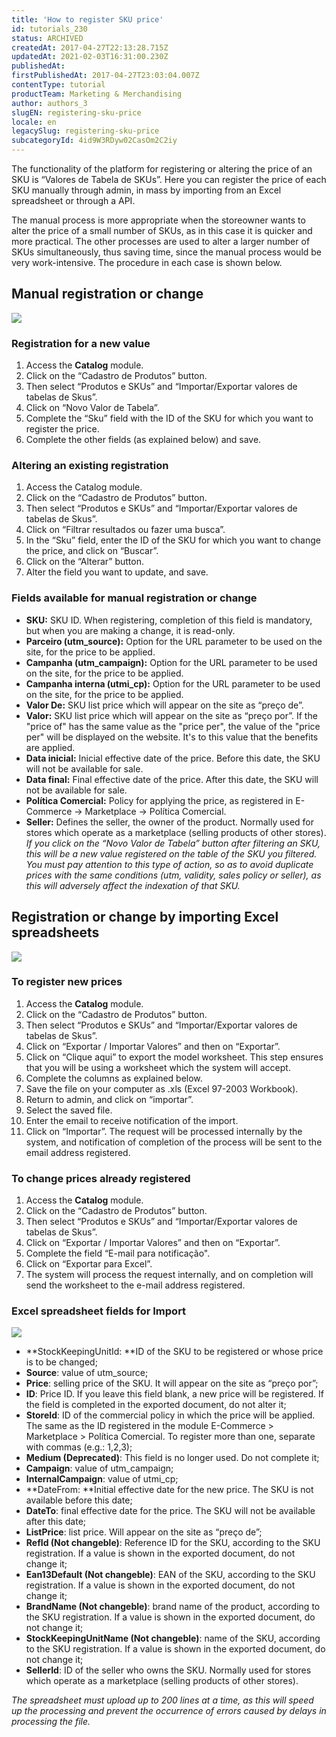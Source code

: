 ```yaml
---
title: 'How to register SKU price'
id: tutorials_230
status: ARCHIVED
createdAt: 2017-04-27T22:13:28.715Z
updatedAt: 2021-02-03T16:31:00.230Z
publishedAt: 
firstPublishedAt: 2017-04-27T23:03:04.007Z
contentType: tutorial
productTeam: Marketing & Merchandising
author: authors_3
slugEN: registering-sku-price
locale: en
legacySlug: registering-sku-price
subcategoryId: 4id9W3RDyw02CasOm2C2iy
---
```


The functionality of the platform for registering or altering the price of an SKU is “Valores de Tabela de SKUs”. Here you can register the price of each SKU manually through admin, in mass by importing from an Excel spreadsheet or through a API. 

The manual process is more appropriate when the storeowner wants to alter the price of a small number of SKUs, as in this case it is quicker and more practical. The other processes are used to alter a larger number of SKUs simultaneously, thus saving time, since the manual process would be very work-intensive. The procedure in each case is shown below.

## Manual registration or change

![](//images.contentful.com/alneenqid6w5/62eMKlDZ04As4ey46yiOeK/2d689eb25d9945a532d4447ba770649f/Tabela_de_Valores.gif)

### Registration for a new value

1. Access the __Catalog__ module.
2. Click on the “Cadastro de Produtos” button.
3. Then select “Produtos e SKUs” and “Importar/Exportar valores de tabelas de Skus”.
4. Click on “Novo Valor de Tabela”.
5. Complete the “Sku” field with the ID of the SKU for which you want to register the price.
6. Complete the other fields (as explained below) and save.

### Altering an existing registration

1. Access the Catalog module.
2. Click on the “Cadastro de Produtos” button.
3. Then select “Produtos e SKUs” and “Importar/Exportar valores de tabelas de Skus”.
4. Click on “Filtrar resultados ou fazer uma busca”.
5. In the “Sku” field, enter the ID of the SKU for which you want to change the price, and click on “Buscar”.
6. Click on the “Alterar” button.
7. Alter the field you want to update, and save.

### Fields available for manual registration or change

- **SKU:** SKU ID. When registering, completion of this field is mandatory, but when you are making a change, it is read-only.
- **Parceiro (utm_source):** Option for the URL parameter to be used on the site, for the price to be applied.
- **Campanha (utm_campaign):** Option for the URL parameter to be used on the site, for the price to be applied.
- **Campanha interna (utmi_cp):** Option for the URL parameter to be used on the site, for the price to be applied.
- **Valor De:** SKU list price which will appear on the site as “preço de”.
- **Valor:** SKU list price which will appear on the site as “preço por”. If the "price of" has the same value as the "price per", the value of the "price per" will be displayed on the website. It's to this value that the benefits are applied.
- **Data inicial:** Inicial effective date of the price. Before this date, the SKU will not be available for sale.
- **Data final:** Final effective date of the price. After this date, the SKU will not be available for sale.
- **Política Comercial:** Policy for applying the price, as registered in E-Commerce -> Marketplace -> Política Comercial.
- **Seller:** Defines the seller, the owner of the product. Normally used for stores which operate as a marketplace (selling products of other stores).
_If you click on the “Novo Valor de Tabela” button after filtering an SKU, this will be a new value registered on the table of the SKU you filtered. You must pay attention to this type of action, so as to avoid duplicate prices with the same conditions (utm, validity, sales policy or seller), as this will adversely affect the indexation of that SKU._

## Registration or change by importing Excel spreadsheets

![](//images.contentful.com/alneenqid6w5/5Pbm0WFO12QmEwW88OM2iU/453748487c805f0ef7bd20887e454670/Altera__o_de_pre_o_Importa__o.gif)

### To register new prices

1. Access the __Catalog__ module.
2. Click on the “Cadastro de Produtos” button.
3. Then select “Produtos e SKUs” and “Importar/Exportar valores de tabelas de Skus”.
4. Click on “Exportar / Importar Valores” and then on “Exportar”.
5. Click on “Clique aqui” to export the model worksheet. This step ensures that you will be using a worksheet which the system will accept.
6. Complete the columns as explained below.
7. Save the file on your computer as .xls (Excel 97-2003 Workbook).
8. Return to admin, and click on “importar”.
9. Select the saved file.
10. Enter the email to receive notification of the import.
11. Click on “Importar”. The request will be processed internally by the system, and notification of completion of the process will be sent to the email address registered.

### To change prices already registered

1. Access the __Catalog__ module.
2. Click on the “Cadastro de Produtos” button.
3. Then select “Produtos e SKUs” and “Importar/Exportar valores de tabelas de Skus”.
4. Click on “Exportar / Importar Valores” and then on “Exportar”.
5. Complete the field “E-mail para notificação".
6. Click on “Exportar para Excel”.
7. The system will process the request internally, and on completion will send the worksheet to the e-mail address registered.

### Excel spreadsheet fields for Import

![](//images.contentful.com/alneenqid6w5/1wTiiJMsUcUGMoI6GGWsOw/b31f627d1a8d642532d475fd72e23ff6/Como_cadastrar_preco_SKU_2.jpg)

- **StockKeepingUnitId: **ID of the SKU to be registered or whose price is to be changed;
- **Source**: value of utm\_source;
- **Price**: selling price of the SKU. It will appear on the site as “preço por”;
- **ID**: Price ID. If you leave this field blank, a new price will be registered. If the field is completed in the exported document, do not alter it;
- **StoreId**: ID of the commercial policy in which the price will be applied. The same as the ID registered in the module E-Commerce &gt; Marketplace &gt; Política Comercial. To register more than one, separate with commas (e.g.: 1,2,3);
- **Medium (Deprecated)**: This field is no longer used. Do not complete it;
- **Campaign**: value of utm\_campaign;
- **InternalCampaign**: value of utmi\_cp;
- **DateFrom: **Initial effective date for the new price. The SKU is not available before this date;
- **DateTo**: final effective date for the price. The SKU will not be available after this date;
- **ListPrice**: list price. Will appear on the site as “preço de”;
- **RefId (Not changeble)**: Reference ID for the SKU, according to the SKU registration. If a value is shown in the exported document, do not change it;
- **Ean13Default (Not changeble)**: EAN of the SKU, according to the SKU registration. If a value is shown in the exported document, do not change it;
- **BrandName (Not changeble)**: brand name of the product, according to the SKU registration. If a value is shown in the exported document, do not change it;
- **StockKeepingUnitName (Not changeble)**: name of the SKU, according to the SKU registration. If a value is shown in the exported document, do not change it;
- **SellerId**: ID of the seller who owns the SKU. Normally used for stores which operate as a marketplace (selling products of other stores).

_The spreadsheet must upload up to 200 lines at a time, as this will speed up the processing and prevent the occurrence of errors caused by delays in processing the file._
